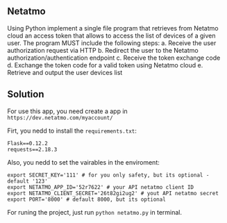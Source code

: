 Netatmo
--------

Using Python implement a single file program that retrieves from Netatmo cloud an access token that allows to access the list of devices of a given user.
The program MUST include the following steps:
a. Receive the user authorization request via HTTP
b. Redirect the user to the Netatmo authorization/authentication endpoint
c. Receive the token exchange code
d. Exchange the token code for a valid token using Netatmo cloud
e. Retrieve and output the user devices list


Solution
--------

For use this app, you need create a app in ``https://dev.netatmo.com/myaccount/``

Firt, you nedd to install the ``requirements.txt``:
    
    Flask==0.12.2
    requests==2.18.3


Also, you nedd to set the vairables in the enviroment:
	
	export SECRET_KEY='111' # for you only safety, but its optional - default '123'
	export NETATMO_APP_ID='52r7622' # your API netatmo client ID
	export NETATMO_CLIENT_SECRET='26t82gi2ug2' # yout API netatmo secret
	export PORT='8000' # default 8000, but its optional


For runing the project, just run ``python netatmo.py`` in terminal.

